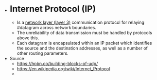 - # Internet Protocol (IP)
	- Is a [network layer (layer 3)]( ((64412719-7dde-4652-ae30-ed9ed4768876)) ) communication protocol for relaying #datagram across network boundaries.
	- The unreliability of data transmission must be handled by protocols above this.
	- Each datagram is encapsulated within an IP packet which identifies the source and the destination addresses, as well as a number of other routing parameters.
- Source
	- https://hpbn.co/building-blocks-of-udp/
	- https://en.wikipedia.org/wiki/Internet_Protocol
	-